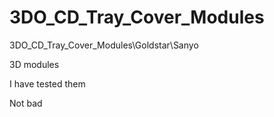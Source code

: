 # 3DO_CD_Tray_Cover_Modules
3DO_CD_Tray_Cover_Modules\Goldstar\Sanyo

3D modules 

I have tested them

Not bad
